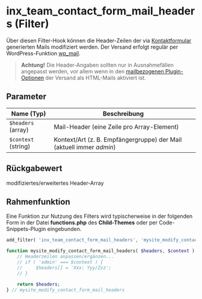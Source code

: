 # inx_team_contact_form_mail_headers (Filter)

Über diesen Filter-Hook können die Header-Zeilen der via [Kontaktformular](../komponenten/kontaktformular) generierten Mails modifiziert werden. Der Versand erfolgt regulär per WordPress-Funktion [wp_mail](https://developer.wordpress.org/reference/functions/wp_mail/).

> **Achtung!** Die Header-Angaben sollten nur in Ausnahmefällen angepasst werden, vor allem wenn in den [mailbezogenen Plugin-Optionen](../schnellstart/einrichtung#Kontaktformular-Mails) der Versand als HTML-Mails aktiviert ist.

## Parameter

| Name (Typ) | Beschreibung |
| ---------- | ------------ |
| `$headers` (array) | Mail-Header (eine Zeile pro Array-Element) |
| `$context` (string) | Kontext/Art (z. B. Empfängergruppe) der Mail (aktuell immer *admin*) |

## Rückgabewert

modifiziertes/erweitertes Header-Array

## Rahmenfunktion

Eine Funktion zur Nutzung des Filters wird typischerweise in der folgenden Form in der Datei **functions.php** des **Child-Themes** oder per Code-Snippets-Plugin eingebunden.

```php
add_filter( 'inx_team_contact_form_mail_headers', 'mysite_modify_contact_form_mail_headers', 10, 2 );

function mysite_modify_contact_form_mail_headers( $headers, $context ) {
	// Headerzeilen anpassen/ergänzen...
	// if ( 'admin' === $context ) {
	//     $headers[] = 'Xxx: Yyy/Zzz';
	// }

	return $headers;
} // mysite_modify_contact_form_mail_headers
```